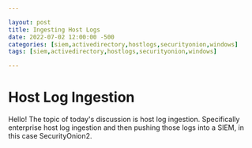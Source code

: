 ```yaml
---

layout: post
title: Ingesting Host Logs
date: 2022-07-02 12:00:00 -500
categories: [siem,activedirectory,hostlogs,securityonion,windows]
tags: [siem,activedirectory,hostlogs,securityonion,windows]

---
```


# Host Log Ingestion
Hello! The topic of today's discussion is host log ingestion. Specifically enterprise host log ingestion and then pushing those logs into a SIEM, in this case SecurityOnion2. 
